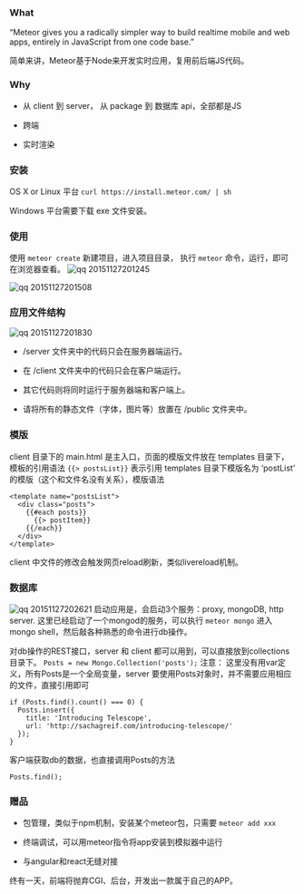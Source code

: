 ### What
“Meteor gives you a radically simpler way to build realtime mobile and web apps, entirely in JavaScript from one code base.”

简单来讲，Meteor基于Node来开发实时应用，复用前后端JS代码。

### Why

+ 从 client 到 server， 从 package 到 数据库 api，全部都是JS

+ 跨端

+ 实时渲染

### 安装
OS X or Linux 平台
`curl https://install.meteor.com/ | sh`

Windows 平台需要下载 exe 文件安装。

### 使用
使用 `meteor create` 新建项目，进入项目目录， 执行 `meteor` 命令，运行，即可在浏览器查看。
![qq 20151127201245](https://cloud.githubusercontent.com/assets/3880323/11441060/3d13a72a-9543-11e5-91a7-04e4f5ee56b9.png)

![qq 20151127201508](https://cloud.githubusercontent.com/assets/3880323/11441097/99b48e22-9543-11e5-8b22-c2c00d9361aa.png)

### 应用文件结构
![qq 20151127201830](https://cloud.githubusercontent.com/assets/3880323/11441141/0d1f0806-9544-11e5-88b4-b20b3aa0ac0b.png)

+  /server 文件夹中的代码只会在服务器端运行。

+ 在 /client 文件夹中的代码只会在客户端运行。

+ 其它代码则将同时运行于服务器端和客户端上。

+ 请将所有的静态文件（字体，图片等）放置在 /public 文件夹中。

### 模版
client 目录下的 main.html 是主入口，页面的模版文件放在 templates 目录下，模板的引用语法
`{{> postsList}}`
表示引用 templates 目录下模版名为 ‘postList’ 的模版（这个和文件名没有关系），模版语法
```
<template name="postsList">
  <div class="posts">
    {{#each posts}}
      {{> postItem}}
    {{/each}}
  </div>
</template>
```
client 中文件的修改会触发网页reload刷新，类似livereload机制。

### 数据库
![qq 20151127202621](https://cloud.githubusercontent.com/assets/3880323/11441232/2329edb8-9545-11e5-9328-47f3e0b6e73b.png)
启动应用是，会启动3个服务：proxy, mongoDB, http server.
这里已经启动了一个mongod的服务，可以执行 `meteor mongo`  进入mongo shell，然后敲各种熟悉的命令进行db操作。

对db操作的REST接口，server 和 client 都可以用到，可以直接放到collections目录下。
`Posts = new Mongo.Collection('posts');`
注意： 这里没有用var定义，所有Posts是一个全局变量，server 要使用Posts对象时，并不需要应用相应的文件，直接引用即可
```
if (Posts.find().count() === 0) {
  Posts.insert({
    title: 'Introducing Telescope',
    url: 'http://sachagreif.com/introducing-telescope/'
  });
}
```
客户端获取db的数据，也直接调用Posts的方法
```
Posts.find();
```

### 赠品
+ 包管理，类似于npm机制，安装某个meteor包，只需要
`meteor add xxx`

+ 终端调试，可以用meteor指令将app安装到模拟器中运行

+ 与angular和react无缝对接

终有一天，前端将抛弃CGI、后台，开发出一款属于自己的APP。

